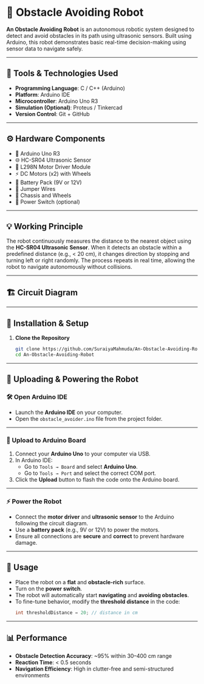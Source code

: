# 🤖 Obstacle Avoiding Robot

**An Obstacle Avoiding Robot** is an autonomous robotic system designed to detect and avoid obstacles in its path using ultrasonic sensors. Built using Arduino, this robot demonstrates basic real-time decision-making using sensor data to navigate safely.

---

## 🧰 Tools & Technologies Used

- **Programming Language**: C / C++ (Arduino)
- **Platform**: Arduino IDE
- **Microcontroller**: Arduino Uno R3
- **Simulation (Optional)**: Proteus / Tinkercad
- **Version Control**: Git + GitHub

---

## ⚙️ Hardware Components

- 🔌 Arduino Uno R3
- 🌐 HC-SR04 Ultrasonic Sensor
- 🛞 L298N Motor Driver Module
- ⚡ DC Motors (x2) with Wheels
- 🔋 Battery Pack (9V or 12V)
- 🔁 Jumper Wires
- 🧠 Chassis and Wheels
- 🔘 Power Switch (optional)

---

## 💡 Working Principle

The robot continuously measures the distance to the nearest object using the **HC-SR04 Ultrasonic Sensor**. When it detects an obstacle within a predefined distance (e.g., < 20 cm), it changes direction by stopping and turning left or right randomly. The process repeats in real time, allowing the robot to navigate autonomously without collisions.

---

## 🏗 Circuit Diagram



---

## 🚀 Installation & Setup

1. **Clone the Repository**
   ```bash
   git clone https://github.com/SuraiyaMahmuda/An-Obstacle-Avoiding-Robot.git
   cd An-Obstacle-Avoiding-Robot

---

## 🚀 Uploading & Powering the Robot

### 🛠 Open Arduino IDE
- Launch the **Arduino IDE** on your computer.
- Open the `obstacle_avoider.ino` file from the project folder.

---

### 🔁 Upload to Arduino Board
1. Connect your **Arduino Uno** to your computer via USB.
2. In Arduino IDE:
   - Go to `Tools → Board` and select **Arduino Uno**.
   - Go to `Tools → Port` and select the correct COM port.
3. Click the **Upload** button to flash the code onto the Arduino board.

---

### ⚡ Power the Robot
- Connect the **motor driver** and **ultrasonic sensor** to the Arduino following the circuit diagram.
- Use a **battery pack** (e.g., 9V or 12V) to power the motors.
- Ensure all connections are **secure** and **correct** to prevent hardware damage.

---

## 🔧 Usage

- Place the robot on a **flat** and **obstacle-rich** surface.
- Turn on the **power switch**.
- The robot will automatically start **navigating** and **avoiding obstacles**.
- To fine-tune behavior, modify the **threshold distance** in the code:
  ```cpp
  int thresholdDistance = 20; // distance in cm

---

## 📊 Performance

- **Obstacle Detection Accuracy**: ~95% within 30–400 cm range  
- **Reaction Time**: < 0.5 seconds  
- **Navigation Efficiency**: High in clutter-free and semi-structured environments  

